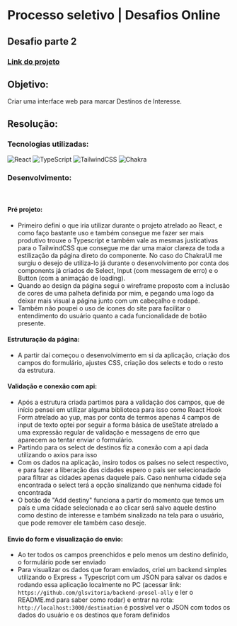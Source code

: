 # Processo seletivo | Desafios Online

## Desafio parte 2
### <a href="https://prosel-ally.vercel.app/">Link do projeto</a>

## Objetivo: 
Criar uma interface web para marcar Destinos de Interesse.

## Resolução:
### Tecnologias utilizadas: 
![React](https://img.shields.io/badge/react-%2320232a.svg?style=for-the-badge&logo=react&logoColor=%2361DAFB) ![TypeScript](https://img.shields.io/badge/typescript-%23007ACC.svg?style=for-the-badge&logo=typescript&logoColor=white) ![TailwindCSS](https://img.shields.io/badge/tailwindcss-%2338B2AC.svg?style=for-the-badge&logo=tailwind-css&logoColor=white) ![Chakra](https://img.shields.io/badge/chakra-%234ED1C5.svg?style=for-the-badge&logo=chakraui&logoColor=white)
### Desenvolvimento:
&nbsp;
#### Pré projeto:
- Primeiro defini o que iria utilizar durante o projeto atrelado ao React, e como faço bastante uso e também consegue me fazer ser mais produtivo trouxe o Typescript e também vale as mesmas justicativas para o TailwindCSS que consegue me dar uma maior clareza de toda a estilização da página direto do componente. No caso do ChakraUI me surgiu o desejo de utiliza-lo já durante o desenvolvimento por conta dos components já criados de Select, Input (com messagem de erro) e o Button (com a animação de loading).
- Quando ao design da página segui o wireframe proposto com a inclusão de cores de uma palheta definida por mim, e pegando uma logo da deixar mais visual a página junto com um cabeçalho e rodapé.
- Também não poupei o uso de ícones do site para facilitar o entendimento do usuário quanto a cada funcionalidade de botão presente.
#### Estruturação da página:
- A partir daí começou o desenvolvimento em si da aplicação, criação dos campos do formulário, ajustes CSS, criação dos selects e todo o resto da estrutura.
#### Validação e conexão com api:
- Após a estrutura criada partimos para a validação dos campos, que de início pensei em utilizar alguma biblioteca para isso como React Hook Form atrelado ao yup, mas por conta de termos apenas 4 campos de input de texto optei por seguir a forma básica de useState atrelado a uma expressão regular de validação e messagens de erro que aparecem ao tentar enviar o formulário.
- Partindo para os select de destinos fiz a conexão com a api dada utilizando o axios para isso
- Com os dados na aplicação, insiro todos os países no select respectivo, e para fazer a liberação das cidades espero o país ser selecionadado para filtrar as cidades apenas daquele país. Caso nenhuma cidade seja encontrada o select terá a opção sinalizando que nenhuma cidade foi encontrada
- O botão de "Add destiny" funciona a partir do momento que temos um país e uma cidade selecionada e ao clicar será salvo aquele destino como destino de interesse e também sinalizado na tela para o usuário, que pode remover ele também caso deseje.
#### Envio do form e visualização do envio:
- Ao ter todos os campos preenchidos e pelo menos um destino definido, o formulário pode ser enviado
- Para visualizar os dados que foram enviados, criei um backend simples utilizando o Express + Typescript com um JSON para salvar os dados e rodando essa aplicação localmente no PC (acessar link: `https://github.com/glsvitoria/backend-prosel-ally` e ler o README.md para saber como rodar) e entrar na rota: ```http://localhost:3000/destination``` é possível ver o JSON com todos os dados do usuário e os destinos que foram definidos


